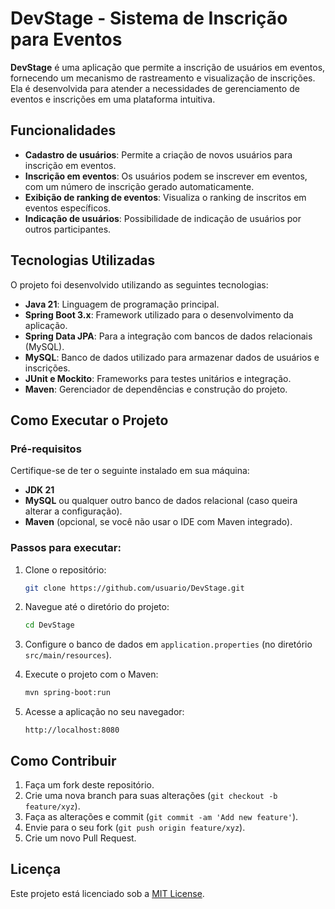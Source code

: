 # DevStage - Sistema de Inscrição para Eventos

**DevStage** é uma aplicação que permite a inscrição de usuários em eventos, fornecendo um mecanismo de rastreamento e visualização de inscrições. Ela é desenvolvida para atender a necessidades de gerenciamento de eventos e inscrições em uma plataforma intuitiva.

## Funcionalidades

- **Cadastro de usuários**: Permite a criação de novos usuários para inscrição em eventos.
- **Inscrição em eventos**: Os usuários podem se inscrever em eventos, com um número de inscrição gerado automaticamente.
- **Exibição de ranking de eventos**: Visualiza o ranking de inscritos em eventos específicos.
- **Indicação de usuários**: Possibilidade de indicação de usuários por outros participantes.

## Tecnologias Utilizadas

O projeto foi desenvolvido utilizando as seguintes tecnologias:

- **Java 21**: Linguagem de programação principal.
- **Spring Boot 3.x**: Framework utilizado para o desenvolvimento da aplicação.
- **Spring Data JPA**: Para a integração com bancos de dados relacionais (MySQL).
- **MySQL**: Banco de dados utilizado para armazenar dados de usuários e inscrições.
- **JUnit e Mockito**: Frameworks para testes unitários e integração.
- **Maven**: Gerenciador de dependências e construção do projeto.

## Como Executar o Projeto

### Pré-requisitos

Certifique-se de ter o seguinte instalado em sua máquina:

- **JDK 21**
- **MySQL** ou qualquer outro banco de dados relacional (caso queira alterar a configuração).
- **Maven** (opcional, se você não usar o IDE com Maven integrado).

### Passos para executar:

1. Clone o repositório:

    ```bash
    git clone https://github.com/usuario/DevStage.git
    ```

2. Navegue até o diretório do projeto:

    ```bash
    cd DevStage
    ```

3. Configure o banco de dados em `application.properties` (no diretório `src/main/resources`).

4. Execute o projeto com o Maven:

    ```bash
    mvn spring-boot:run
    ```

5. Acesse a aplicação no seu navegador:

    ```
    http://localhost:8080
    ```

## Como Contribuir

1. Faça um fork deste repositório.
2. Crie uma nova branch para suas alterações (`git checkout -b feature/xyz`).
3. Faça as alterações e commit (`git commit -am 'Add new feature'`).
4. Envie para o seu fork (`git push origin feature/xyz`).
5. Crie um novo Pull Request.

## Licença

Este projeto está licenciado sob a [MIT License](LICENSE).


